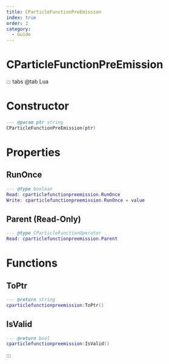 ```yaml
---
title: CParticleFunctionPreEmission
index: true
order: 2
category:
  - Guide
---
```


# CParticleFunctionPreEmission

::: tabs
@tab Lua
# Constructor
```lua
--- @param ptr string
CParticleFunctionPreEmission(ptr)
```
# Properties
## RunOnce 
```lua
--- @type boolean
Read: cparticlefunctionpreemission.RunOnce
Write: cparticlefunctionpreemission.RunOnce = value
```
## Parent (Read-Only)
```lua
--- @type CParticleFunctionOperator
Read: cparticlefunctionpreemission.Parent
```
# Functions
## ToPtr
```lua
--- @return string
cparticlefunctionpreemission:ToPtr()
```
## IsValid
```lua
--- @return bool
cparticlefunctionpreemission:IsValid()
```

:::